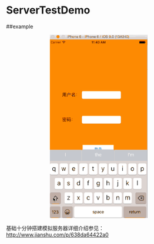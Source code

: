 # ServerTestDemo

##example

<p align="center" >
<img src="https://github.com/WZF-Fei/ServerTestDemo/blob/master/ServerTestDemo.gif" width="266" height="500"/>
</p>

基础十分钟搭建模拟服务器详细介绍参见：
http://www.jianshu.com/p/638da64422a0
